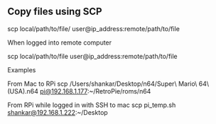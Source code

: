 ## Copy files using SCP

scp local/path/to/file/ user@ip_address:remote/path/to/file

When logged into remote computer

scp local/path/to/file user@ip_address:remote/path/to/file

Examples

From Mac to RPi
scp /Users/shankar/Desktop/n64/Super\ Mario\ 64\ \(USA\).n64 pi@192.168.1.177:~/RetroPie/roms/n64

From RPi while logged in with SSH to mac
scp pi_temp.sh shankar@192.168.1.222:~/Desktop